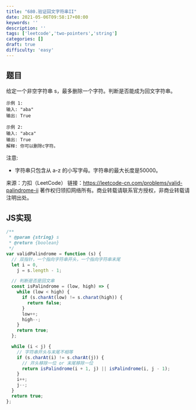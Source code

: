 ```yaml
---
title: "680.验证回文字符串II"
date: 2021-05-06T09:58:17+08:00
keywords: ''
description: ''
tags: ['leetcode','two-pointers','string']
categories: []
draft: true
difficulty: 'easy'
---
```


## 题目

给定一个非空字符串 s，最多删除一个字符。判断是否能成为回文字符串。

```
示例 1:
输入: "aba"
输出: True

示例 2:
输入: "abca"
输出: True
解释: 你可以删除c字符。
```

注意:

- 字符串只包含从 a-z 的小写字母。字符串的最大长度是50000。

来源：力扣（LeetCode）
链接：https://leetcode-cn.com/problems/valid-palindrome-ii
著作权归领扣网络所有。商业转载请联系官方授权，非商业转载请注明出处。


## JS实现

```javascript
/**
 * @param {string} s
 * @return {boolean}
 */
var validPalindrome = function (s) {
  // 双指针，一个指向字符串开头，一个指向字符串末尾
  let i = 0,
    j = s.length - 1;

  // 判断是否是回文串
  const isPalindrome = (low, high) => {
    while (low < high) {
      if (s.charAt(low) != s.charat(high)) {
        return false;
      }
      low++;
      high--;
    }
    return true;
  };

  while (i < j) {
    // 字符串开头与末尾不相等
    if (s.charAt(i) != s.charAt(j)) {
      // 开头移除一位 or 末尾移除一位
      return isPalindrome(i + 1, j) || isPalindrome(i, j - 1);
    }
    i++;
    j--;
  }
  return true;
};
```
